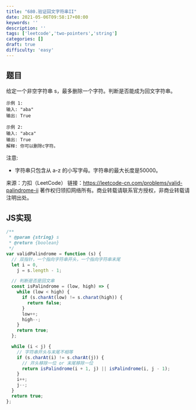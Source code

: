 ```yaml
---
title: "680.验证回文字符串II"
date: 2021-05-06T09:58:17+08:00
keywords: ''
description: ''
tags: ['leetcode','two-pointers','string']
categories: []
draft: true
difficulty: 'easy'
---
```


## 题目

给定一个非空字符串 s，最多删除一个字符。判断是否能成为回文字符串。

```
示例 1:
输入: "aba"
输出: True

示例 2:
输入: "abca"
输出: True
解释: 你可以删除c字符。
```

注意:

- 字符串只包含从 a-z 的小写字母。字符串的最大长度是50000。

来源：力扣（LeetCode）
链接：https://leetcode-cn.com/problems/valid-palindrome-ii
著作权归领扣网络所有。商业转载请联系官方授权，非商业转载请注明出处。


## JS实现

```javascript
/**
 * @param {string} s
 * @return {boolean}
 */
var validPalindrome = function (s) {
  // 双指针，一个指向字符串开头，一个指向字符串末尾
  let i = 0,
    j = s.length - 1;

  // 判断是否是回文串
  const isPalindrome = (low, high) => {
    while (low < high) {
      if (s.charAt(low) != s.charat(high)) {
        return false;
      }
      low++;
      high--;
    }
    return true;
  };

  while (i < j) {
    // 字符串开头与末尾不相等
    if (s.charAt(i) != s.charAt(j)) {
      // 开头移除一位 or 末尾移除一位
      return isPalindrome(i + 1, j) || isPalindrome(i, j - 1);
    }
    i++;
    j--;
  }
  return true;
};
```
